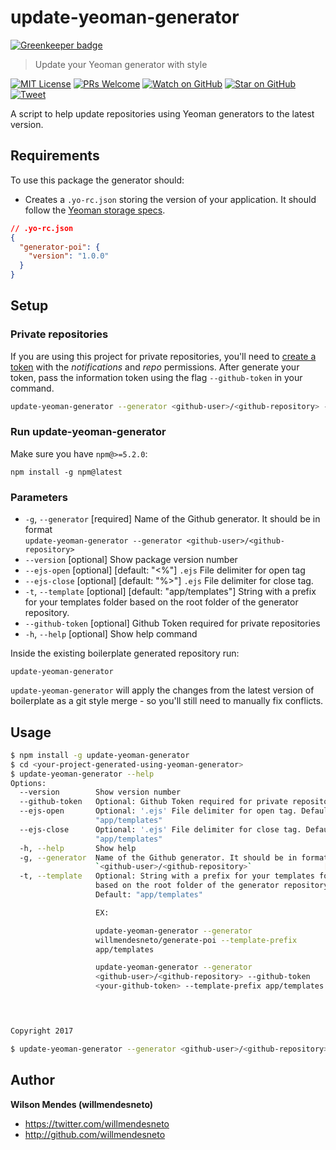 # update-yeoman-generator

[![Greenkeeper badge](https://badges.greenkeeper.io/willmendesneto/update-yeoman-generator.svg)](https://greenkeeper.io/)

> Update your Yeoman generator with style

[![MIT License][license-badge]][license]
[![PRs Welcome][prs-badge]][prs]
[![Watch on GitHub][github-watch-badge]][github-watch]
[![Star on GitHub][github-star-badge]][github-star]
[![Tweet][twitter-badge]][twitter]


A script to help update repositories using Yeoman generators to the latest version.

## Requirements

To use this package the generator should:

- Creates a `.yo-rc.json` storing the version of your application. It should follow the [Yeoman storage specs](http://yeoman.io/authoring/storage.html).

```json
// .yo-rc.json
{
  "generator-poi": {
    "version": "1.0.0"
  }
}
```


## Setup

### Private repositories

If you are using this project for private repositories, you'll need to [create a token](https://github.com/settings/tokens/new?scopes=notifications,repo&description=Update%20Yeoman%20Generator) with the *notifications* and *repo* permissions. After generate your token, pass the information token using the flag `--github-token` in your command.

```bash
update-yeoman-generator --generator <github-user>/<github-repository> --github-token <your-github-token>
```


### Run update-yeoman-generator

Make sure you have `npm@>=5.2.0`:

```
npm install -g npm@latest
```

### Parameters

-  `-g`, `--generator`      [required]                              Name of the Github generator. It should be in format                     
                            `update-yeoman-generator --generator <github-user>/<github-repository>`   
-  `--version`              [optional]                              Show package version number
-  `--ejs-open`             [optional] [default: "<%"]              `.ejs` File delimiter for open tag
-  `--ejs-close`            [optional] [default: "%>"]              `.ejs` File delimiter for close tag.
-  `-t`, `--template`       [optional] [default: "app/templates"]   String with a prefix for your templates
                            folder based on the root folder of the generator repository.
-  `--github-token`         [optional]                              Github Token required for private repositories
-  `-h`, `--help`           [optional]                              Show help command

Inside the existing boilerplate generated repository run:

```
update-yeoman-generator
```

`update-yeoman-generator` will apply the changes from the latest version of boilerplate as a git style merge - so you'll still need to manually fix conflicts.

## Usage

```bash
$ npm install -g update-yeoman-generator
$ cd <your-project-generated-using-yeoman-generator>
$ update-yeoman-generator --help
Options:
  --version        Show version number                                 [boolean]
  --github-token   Optional: Github Token required for private repositories.
  --ejs-open       Optional: '.ejs' File delimiter for open tag. Default:
                   "app/templates"
  --ejs-close      Optional: '.ejs' File delimiter for close tag. Default:
                   "app/templates"
  -h, --help       Show help                                           [boolean]
  -g, --generator  Name of the Github generator. It should be in format
                   `<github-user>/<github-repository>`                [required]
  -t, --template   Optional: String with a prefix for your templates folder
                   based on the root folder of the generator repository.
                   Default: "app/templates"

                   EX:

                   update-yeoman-generator --generator
                   willmendesneto/generate-poi --template-prefix
                   app/templates

                   update-yeoman-generator --generator
                   <github-user>/<github-repository> --github-token
                   <your-github-token> --template-prefix app/templates
                                                                        [string]



Copyright 2017

$ update-yeoman-generator --generator <github-user>/<github-repository>
```


## Author

**Wilson Mendes (willmendesneto)**
+ <https://twitter.com/willmendesneto>
+ <http://github.com/willmendesneto>


[license-badge]: https://img.shields.io/badge/license-MIT%20License-blue.svg?style=flat-square
[license]: https://github.com/willmendesneto/nodebots-workshop/blob/master/LICENSE

[prs-badge]: https://img.shields.io/badge/PRs-welcome-brightgreen.svg?style=flat-square
[prs]: http://makeapullrequest.com

[github-watch-badge]: https://img.shields.io/github/watchers/willmendesneto/update-yeoman-generator.svg?style=social
[github-watch]: https://github.com/willmendesneto/update-yeoman-generator/watchers

[github-star-badge]: https://img.shields.io/github/stars/willmendesneto/update-yeoman-generator.svg?style=social
[github-star]: https://github.com/willmendesneto/update-yeoman-generator/stargazers

[twitter]: https://twitter.com/intent/tweet?text=Check%20out%20update-yeoman-generator%20by%20@willmendesneto%20https://goo.gl/sqZ8dh%20%F0%9F%91%8D
[twitter-badge]: https://img.shields.io/twitter/url/https/github.com/willmendesneto/update-yeoman-generator.svg?style=social
